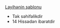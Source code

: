 [Layihənin şablonu](https://preview.colorlib.com/theme/mobapp/)

 - Tək səhifəlikdir
 - 14 Hissədən ibarətdir
